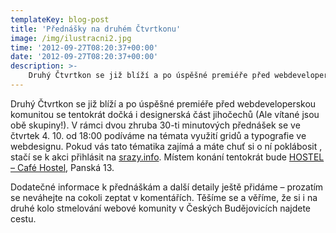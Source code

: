 ```yaml
---
templateKey: blog-post
title: 'Přednášky na druhém Čtvrtkonu'
image: /img/ilustracni2.jpg
time: '2012-09-27T08:20:37+00:00'
date: '2012-09-27T08:20:37+00:00'
description: >-
    Druhý Čtvrtkon se již blíží a po úspěšné premiéře před webdeveloperskou komunitou se tentokrát dočká i designerská část jihočechů (Ale vítané jsou obě skupiny!). V rámci dvou zhruba...
---
```

Druhý Čtvrtkon se již blíží a po úspěšné premiéře před webdeveloperskou komunitou se tentokrát dočká i designerská část jihočechů (Ale vítané jsou obě skupiny!). V rámci dvou zhruba 30-ti minutových přednášek se ve čtvrtek 4. 10. od 18:00 podíváme na témata využití gridů a typografie ve webdesignu. Pokud vás tato tématika zajímá a máte chuť si o ní poklábosit , stačí se k akci přihlásit na [srazy.info](http://pojd.me/23j "Registrace k druhému Čtvrtkonu"). Místem konání tentokrát bude [HOSTEL – Café Hostel](http://hostel.cafehostel.cz/ "Café Hostel České Budějovice"), Panská 13.

Dodatečné informace k přednáškám a další detaily ještě přidáme – prozatím se neváhejte na cokoli zeptat v komentářích. Těšíme se a věříme, že si i na druhé kolo stmelování webové komunity v Českých Budějovicích najdete cestu.